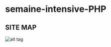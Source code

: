 # semaine-intensive-PHP

## SITE MAP

![alt tag](https://github.com/ninolam/SI-PHP/blob/master/Sitemap%20.png)
